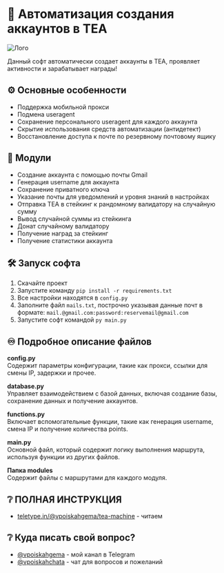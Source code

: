 # 🌱 Автоматизация создания аккаунтов в TEA

![Лого](logo.jpg)


Данный софт автоматически создает аккаунты в TEA, проявляет активности и зарабатывает награды!

## ⚙️ Основные особенности
- Поддержка мобильной прокси
- Подмена useragent
- Сохранение персонального useragent для каждого аккаунта
- Скрытие использования средств автоматизации (антидетект)
- Восстановление доступа к почте по резервному почтовому ящику

## 🧩 Модули
- Создание аккаунта с помощью почты Gmail
- Генерация username для аккаунта
- Сохранение приватного ключа
- Указание почты для уведомлений и уровня знаний в настройках
- Отправка TEA в стейкинг к рандомному валидатору на случайную сумму
- Вывод случайной суммы из стейкинга
- Донат случайному валидатору
- Получение наград за стейкинг
- Получение статистики аккаунта

## 🛠️ Запуск софта
1. Скачайте проект
2. Запустите команду `pip install -r requirements.txt`
3. Все настройки находятся в `config.py`
4. Заполните файл `mails.txt`, построчно указывая данные почт в формате: `mail.@gmail.com:password:reservemail@gmail.com`
5. Запустите софт командой `py main.py`

## ♾️ Подробное описание файлов

**config.py**  
Содержит параметры конфигурации, такие как прокси, ссылки для смены IP, задержки и прочее.

**database.py**  
Управляет взаимодействием с базой данных, включая создание базы, сохранение данных и получение аккаунтов.

**functions.py**  
Включает вспомогательные функции, такие как генерация username, смена IP и получение количества points.

**main.py**  
Основной файл, который содержит логику выполнения маршрута, используя функции из других файлов.

**Папка modules**  
Содержит файлы с маршрутами для каждого модуля.

## ❔ ПОЛНАЯ ИНСТРУКЦИЯ
- [teletype.in/@vpoiskahgema/tea-machine]([https://t.me/vpoiskahgema](https://teletype.in/@vpoiskahgema/tea-machine)) - читаем


## ❔ Куда писать свой вопрос?
- [@vpoiskahgema](https://t.me/vpoiskahgema) - мой канал в Telegram
- [@vpoiskahchata](https://t.me/vpoiskahchata) - чат для вопросов и пожеланий
